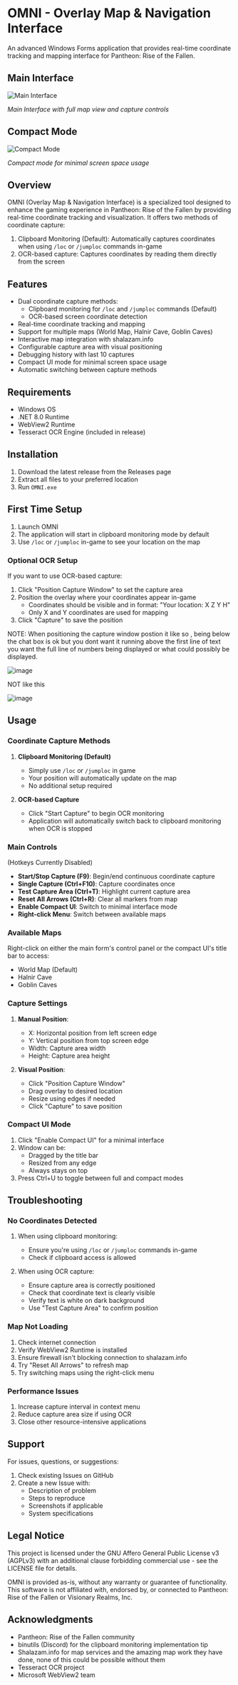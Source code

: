 # OMNI - Overlay Map & Navigation Interface

An advanced Windows Forms application that provides real-time coordinate tracking and mapping interface for Pantheon: Rise of the Fallen.

## Main Interface

![Main Interface](https://raw.githubusercontent.com/Simplistik78/OMNI/master/Images/mainform.png)

*Main Interface with full map view and capture controls*

## Compact Mode

![Compact Mode](https://raw.githubusercontent.com/Simplistik78/OMNI/master/Images/compact.png)

*Compact mode for minimal screen space usage*

## Overview

OMNI (Overlay Map & Navigation Interface) is a specialized tool designed to enhance the gaming experience in Pantheon: Rise of the Fallen by providing real-time coordinate tracking and visualization. It offers two methods of coordinate capture:

1. Clipboard Monitoring (Default): Automatically captures coordinates when using `/loc` or `/jumploc` commands in-game
2. OCR-based capture: Captures coordinates by reading them directly from the screen

## Features

- Dual coordinate capture methods:
  - Clipboard monitoring for `/loc` and `/jumploc` commands (Default)
  - OCR-based screen coordinate detection
- Real-time coordinate tracking and mapping
- Support for multiple maps (World Map, Halnir Cave, Goblin Caves)
- Interactive map integration with shalazam.info
- Configurable capture area with visual positioning
- Debugging history with last 10 captures
- Compact UI mode for minimal screen space usage
- Automatic switching between capture methods

## Requirements

- Windows OS
- .NET 8.0 Runtime
- WebView2 Runtime
- Tesseract OCR Engine (included in release)

## Installation

1. Download the latest release from the Releases page
2. Extract all files to your preferred location
3. Run `OMNI.exe`

## First Time Setup

1. Launch OMNI
2. The application will start in clipboard monitoring mode by default
3. Use `/loc` or `/jumploc` in-game to see your location on the map

### Optional OCR Setup

If you want to use OCR-based capture:

1. Click "Position Capture Window" to set the capture area
2. Position the overlay where your coordinates appear in-game
   - Coordinates should be visible and in format: "Your location: X Z Y H"
   - Only X and Y coordinates are used for mapping
3. Click "Capture" to save the position

NOTE: When positioning the capture window postion it like so , being below the chat box is ok but you dont want it running above the first line of text you want the full line of numbers being displayed or what could possibly be displayed.

![image](https://github.com/user-attachments/assets/198546bb-dcd5-41a6-8981-be88a3e954e2)

NOT like this 

![image](https://github.com/user-attachments/assets/c4663063-5e85-47f1-8603-ddb5f8d1a8df)


## Usage

### Coordinate Capture Methods

1. **Clipboard Monitoring (Default)**
   - Simply use `/loc` or `/jumploc` in game
   - Your position will automatically update on the map
   - No additional setup required

2. **OCR-based Capture**
   - Click "Start Capture" to begin OCR monitoring
   - Application will automatically switch back to clipboard monitoring when OCR is stopped

### Main Controls
(Hotkeys Currently Disabled)
- **Start/Stop Capture (F9)**: Begin/end continuous coordinate capture
- **Single Capture (Ctrl+F10)**: Capture coordinates once
- **Test Capture Area (Ctrl+T)**: Highlight current capture area
- **Reset All Arrows (Ctrl+R)**: Clear all markers from map
- **Enable Compact UI**: Switch to minimal interface mode
- **Right-click Menu**: Switch between available maps

### Available Maps
Right-click on either the main form's control panel or the compact UI's title bar to access:
- World Map (Default)
- Halnir Cave
- Goblin Caves

### Capture Settings

1. **Manual Position**:
   - X: Horizontal position from left screen edge
   - Y: Vertical position from top screen edge
   - Width: Capture area width
   - Height: Capture area height

2. **Visual Position**:
   - Click "Position Capture Window"
   - Drag overlay to desired location
   - Resize using edges if needed
   - Click "Capture" to save position

### Compact UI Mode

1. Click "Enable Compact UI" for a minimal interface
2. Window can be:
   - Dragged by the title bar
   - Resized from any edge
   - Always stays on top
3. Press Ctrl+U to toggle between full and compact modes

## Troubleshooting

### No Coordinates Detected

1. When using clipboard monitoring:
   - Ensure you're using `/loc` or `/jumploc` commands in-game
   - Check if clipboard access is allowed

2. When using OCR capture:
   - Ensure capture area is correctly positioned
   - Check that coordinate text is clearly visible
   - Verify text is white on dark background
   - Use "Test Capture Area" to confirm position

### Map Not Loading

1. Check internet connection
2. Verify WebView2 Runtime is installed
3. Ensure firewall isn't blocking connection to shalazam.info
4. Try "Reset All Arrows" to refresh map
5. Try switching maps using the right-click menu

### Performance Issues

1. Increase capture interval in context menu
2. Reduce capture area size if using OCR
3. Close other resource-intensive applications

## Support

For issues, questions, or suggestions:
1. Check existing Issues on GitHub
2. Create a new Issue with:
   - Description of problem
   - Steps to reproduce
   - Screenshots if applicable
   - System specifications

## Legal Notice

This project is licensed under the GNU Affero General Public License v3 (AGPLv3) with an additional clause forbidding commercial use - see the LICENSE file for details.

OMNI is provided as-is, without any warranty or guarantee of functionality. This software is not affiliated with, endorsed by, or connected to Pantheon: Rise of the Fallen or Visionary Realms, Inc.

## Acknowledgments

- Pantheon: Rise of the Fallen community
- binutils (Discord) for the clipboard monitoring implementation tip
- Shalazam.info for map services and the amazing map work they have done, none of this could be possible without them
- Tesseract OCR project
- Microsoft WebView2 team
